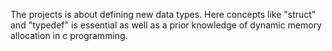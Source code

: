 The projects is about defining new data types. Here concepts like "struct" and "typedef" is essential as well as a prior knowledge of dynamic memory allocation in c programming.
